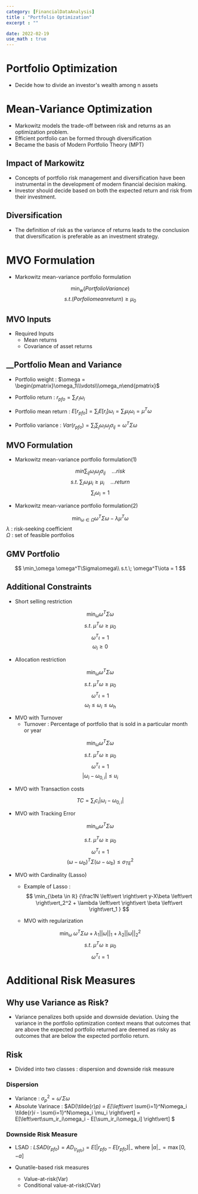 ```yaml
---
category: [FinancialDataAnalysis]
title : "Portfolio Optimization"
excerpt : ""

date: 2022-02-19
use_math : true
---
```


# __Portfolio Optimization__

+ Decide how to divide an investor's wealth among n assets


# __Mean-Variance Optimization__

+ Markowitz models the trade-off between risk and returns as an optimization problem.
+ Efficient portfolio can be formed through diversification
+ Became the basis of Modern Portfolio Theory (MPT)

## __Impact of Markowitz__

+ Concepts of portfolio risk management and diversification have been instrumental in the development of modern financial decision making.
+ Investor should decide based on both the expected return and risk from their investment.

## __Diversification__

+ The definition of risk as the variance of returns leads to the conclusion that diversification is preferable as an investment strategy.


# __MVO Formulation__

+ Markowitz mean-variance portfolio formulation

$$
\min_w (Portfolio Variance) 
$$
$$
s.t. (Porfolio mean return) \geq \mu_0
$$



## __MVO Inputs__
+ Required Inputs
    + Mean returns
    + Covariance of asset returns 

## __Portfolio Mean and Variance
+ Portfolio weight :  $\omega =  \begin{pmatrix}\omega_1\\\vdots\\\omega_n\end{pmatrix}$

+ Portfolio return : $r_{pfo} =\sum_i r_i\omega_i$
+ Portfolio mean return :
$E[r_{pfo}] = \sum_iE[r_i]\omega_i = \sum_i\mu_i\omega_i = \mu^T\omega$
+ Portfolio variance :
$Var(r_{pfo}) =\sum_i\sum_j\omega_i\omega_j\sigma_{ij} = \omega^T\Sigma\omega$

## __MVO Formulation__

+ Markowitz mean-variance portfolio formulation(1)

$$
min\sum_{ij}\omega_i\omega_j\sigma_{ij}\quad \dots risk
$$
$$
s.t. \; \sum_i \omega_i\mu_i \geq \mu_i  \quad \dots return
$$
$$
\sum_i\omega_i = 1
$$

+ Markowitz mean-variance portfolio formulation(2)

$$
\min_{\omega \in \Omega} \omega^T\Sigma\omega - \lambda\mu^T\omega
$$
        $\lambda$ : risk-seeking coefficient \
        $\Omega$ : set of feasible portfolios

## __GMV Portfolio__

$$
\min_\omega \omega^T\Sigma\omega\\
s.t.\; \omega^T\iota = 1
$$

## __Additional Constraints__

+ Short selling restriction

 $$
\min_\omega \omega^T\Sigma\omega
$$
$$
s.t.\; \mu^T\omega \geq \mu_0
$$
$$
\omega^T\iota = 1
$$
$$
\omega_i \geq 0
$$

+ Allocation restriction

$$
\min_\omega \omega^T\Sigma\omega
$$
$$
s.t.\; \mu^T\omega \geq \mu_0
$$
$$
\omega^T\iota = 1
$$
$$
\omega_l \leq \omega_i \leq \omega_h
$$


+ MVO with Turnover
    + Turnover : Percentage of portfolio that is sold in a particular month or year

$$
\min_\omega \omega^T\Sigma\omega
$$
$$
s.t.\ \mu^T\omega \geq \mu_0
$$
$$
\omega^T\iota = 1
$$
$$
\left\vert \omega_i - \omega_{0,i}\right\vert \leq u_i
$$


+ MVO with Transaction costs

$$
TC = \sum_ic_i\left\vert \omega_i - \omega_{0,i}\right\vert 
$$

+ MVO with Tracking Error 

$$
\min_\omega \omega^T\Sigma\omega
$$

$$
s.t.\ \mu^T\omega \geq \mu_0
$$
$$
\omega^T\iota = 1
$$
$$
(\omega - \omega_b)^T\Sigma(\omega- \omega_b) \leq \sigma_{TE}^2
$$

+ MVO with Cardinality (Lasso)
    + Example of Lasso : 
    $$
    \min_{\beta \in ℝ} {\frac1N \left\vert \right\vert y-X\beta \left\vert \right\vert_2^2 + \lambda \left\vert \right\vert \beta \left\vert \right\vert_1 }
    $$

    + MVO with regularization

$$
\min_\omega \; \omega^T\Sigma\omega + \lambda_1 \left\vert \right\vert \omega \left\vert \right\vert_1  + \lambda_2 \left\vert \right\vert \omega \left\vert \right\vert_2^2
$$
$$
s.t.\ \mu^T\omega \geq \mu_0
$$
$$
\omega^T\iota = 1
$$

# __Additional Risk Measures__

## __Why use Variance as Risk?__

+ Variance penalizes both upside and downside deviation. Using the variance in the portfolio optimization context means that outcomes that are above the expected portfolio returned are deemed as risky as outcomes that are below the expected portfolio return.

## __Risk__

+ Divided into two classes : dispersion and downside risk measure

### __Dispersion__
+ Variance : $\sigma_p^2 = \omega'\Sigma \omega$ 
+ Absolute Varinace : $AD(\tilde{r}_p) = E[\left\vert \sum_{i=1}^N\omega_i \tilde{r}_i - \sum_{i=1}^N\omega_i \mu_i  \right\vert] = E[\left\vert\sum_ir_i\omega_i - E[\sum_ir_i\omega_i] \right\vert] $ 

### __Downside Risk Measure__
+ LSAD : $LSAD(r_{pfo}) = AD_(r_{pfo}) = E[\left\vert r_{pfo} -E[r_{pfo}]\right\vert_-$ 
 where $\left\vert a\right\vert_- = \max[0,-a]$

+ Qunatile-based risk measures 
    + Value-at-risk(Var)
    + Conditional value-at-risk(CVar)
